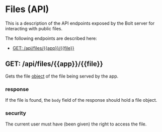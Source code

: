 # Files \(API\)

This is a description of the API endpoints exposed by the Bolt server for interacting with public files.

The following endpoints are described here:

* [GET: /api/files/\{\{app\}\}/\{\{file\}\}](#get-apifilesappfile)

## GET: /api/files/\{\{app\}\}/\{\{file\}\}

Gets the file [object](/objects.md) of the file being served by the app.

### response

If the file is found, the `body` field of the response should hold a file object.

### security

The current user must have \(been given\) the right to access the file.

